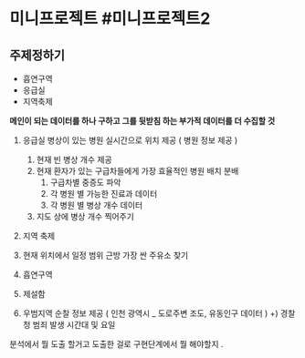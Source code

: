 

# 미니프로젝트 #미니프로젝트2

## 주제정하기

- 흡연구역
- 응급실
- 지역축제 

**메인이 되는 데이터를 하나 구하고 그를 뒷받침 하는 부가적 데이터를 더 수집할 것**

1. 응급실 병상이 있는 병원 실시간으로 위치 제공 ( 병원 정보 제공 )
   1) 현재 빈 병상 개수 제공
   2) 현재 환자가 있는 구급차들에게 가장 효율적인 병원 배치 분배
      1) 구급차별 중증도 파악
      2) 각 병원 별 가능한 진료과 데이터
      3) 각 병원 별 병상 개수 데이터
   3) 지도 상에 병상 개수 찍어주기

2. 지역 축제
3. 현재 위치에서 일정 범위 근방 가장 싼 주유소 찾기
4. 흡연구역
5. 제설함
6. 우범지역 순찰 정보 제공 ( 인천 광역시 _ 도로주변 조도, 유동인구 데이터 )
   +) 경찰청 범죄 발생 시간대 및 요일


분석에서 뭘 도출 할거고 도출한 걸로 구현단계에서 뭘 해야할지 .